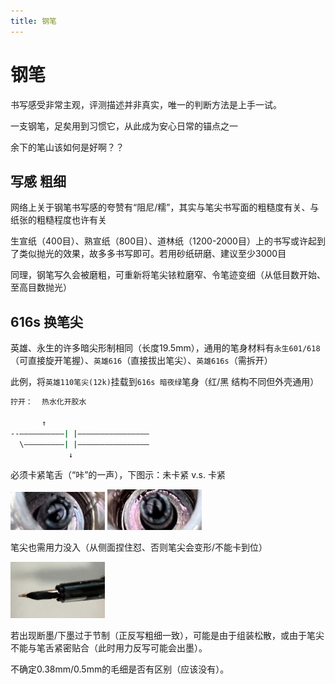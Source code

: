 ```yaml
---
title: 钢笔
---
```



<style>
img{
    width: 30%;
}
</style>

# 钢笔

书写感受非常主观，评测描述并非真实，唯一的判断方法是上手一试。

一支钢笔，足矣用到习惯它，从此成为安心日常的锚点之一

余下的笔山该如何是好啊？？


## 写感 粗细

网络上关于钢笔书写感的夸赞有“阻尼/糯”，其实与笔尖书写面的粗糙度有关、与纸张的粗糙程度也许有关

生宣纸（400目）、熟宣纸（800目）、道林纸（1200-2000目）上的书写或许起到了类似抛光的效果，故多多书写即可。若用砂纸研磨、建议至少3000目

同理，钢笔写久会被磨粗，可重新将笔尖铱粒磨窄、令笔迹变细（从低目数开始、至高目数抛光）


## 616s 换笔尖

英雄、永生的许多暗尖形制相同（长度19.5mm），通用的笔身材料有```永生601/618```（可直接旋开笔握）、```英雄616```（直接拔出笔尖）、```英雄616s```（需拆开）

此例，将```英雄110笔尖(12k)```挂载到```616s 暗夜绿```笔身（红/黑 结构不同但外壳通用）

```bash
拧开：  热水化开胶水

       ↑ 
--——————————| |————————————————
  \—————————| |————————————————
             ↓
```

必须卡紧笔舌（“咔”的一声），下图示：未卡紧 v.s. 卡紧

![ 未卡紧 ](Pen/1.jpg)  ![ 卡紧 ](Pen/2.jpg)



笔尖也需用力没入（从侧面捏住怼、否则笔尖会变形/不能卡到位）


![ 至少尾翼没入 ](Pen/3.jpg)


若出现断墨/下墨过于节制（正反写粗细一致），可能是由于组装松散，或由于笔尖不能与笔舌紧密贴合（此时用力反写可能会出墨）。

不确定0.38mm/0.5mm的毛细是否有区别（应该没有）。

